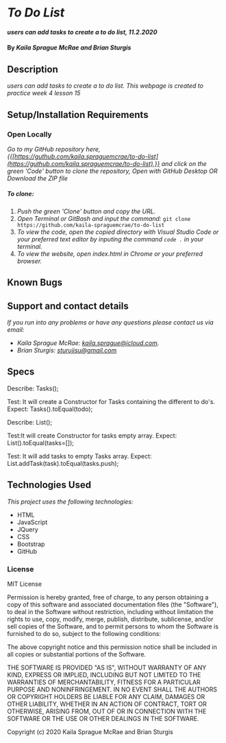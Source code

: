 # _To Do List_

#### _users can add tasks to create a to do list, 11.2.2020_

#### By _**Kaila Sprague McRae and Brian Sturgis**_

## Description

_users can add tasks to create a to do list. This webpage is created to practice week 4 lesson 15_

## Setup/Installation Requirements

### Open Locally

_Go to my GitHub repository here, {{[https://guthub.com/kaila.spraguemcrae/to-do-list](https://guthub.com/kaila.spraguemcrae/to-do-list),}} and click on the green 'Code' button to clone the repository, Open with GitHub Desktop OR Download the ZIP file_

##### To clone:
1. _Push the green 'Clone' button and copy the URL._
2. _Open Terminal or GitBash and input the command:_ `git clone https://github.com/kaila-spraguemcrae/to-do-list`
3. _To view the code, open the copied directory with Visual Studio Code or your preferred text editor by inputing the command `code .` in your terminal._
4. _To view the website, open index.html in Chrome or your preferred browser._

## Known Bugs

## Support and contact details

_If you run into any problems or have any questions please contact us via email:_
- _Kaila Sprague McRae: [kaila.sprague@icloud.com](mailto:kaila.sprague@icloud.com)._
- _Brian Sturgis: [sturujisu@gmail.com](mailto:sturujisu@gmail.com)_

## Specs

Describe: Tasks();

Test: It will create a Constructor for Tasks containing the different to do's.
Expect: Tasks().toEqual(todo);

Describe: List();

Test:It will create Constructor for tasks empty array.
Expect: List().toEqual(tasks=[]);

Test: It will add tasks to empty Tasks array.
Expect: List.addTask(task).toEqual(tasks.push);


## Technologies Used

_This project uses the following technologies:_

- HTML
- JavaScript
- JQuery
- CSS
- Bootstrap
- GitHub

### License

MIT License

Permission is hereby granted, free of charge, to any person obtaining a copy
of this software and associated documentation files (the "Software"), to deal
in the Software without restriction, including without limitation the rights
to use, copy, modify, merge, publish, distribute, sublicense, and/or sell
copies of the Software, and to permit persons to whom the Software is
furnished to do so, subject to the following conditions:

The above copyright notice and this permission notice shall be included in all
copies or substantial portions of the Software.

THE SOFTWARE IS PROVIDED "AS IS", WITHOUT WARRANTY OF ANY KIND, EXPRESS OR
IMPLIED, INCLUDING BUT NOT LIMITED TO THE WARRANTIES OF MERCHANTABILITY,
FITNESS FOR A PARTICULAR PURPOSE AND NONINFRINGEMENT. IN NO EVENT SHALL THE
AUTHORS OR COPYRIGHT HOLDERS BE LIABLE FOR ANY CLAIM, DAMAGES OR OTHER
LIABILITY, WHETHER IN AN ACTION OF CONTRACT, TORT OR OTHERWISE, ARISING FROM,
OUT OF OR IN CONNECTION WITH THE SOFTWARE OR THE USE OR OTHER DEALINGS IN THE
SOFTWARE.

Copyright (c) 2020 Kaila Sprague McRae and Brian Sturgis